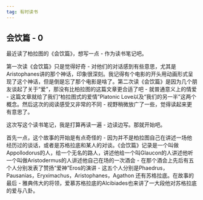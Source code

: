 ```yaml
---
tag: 有时读书
---
```

## 会饮篇 - 0
最近读了柏拉图的《会饮篇》，想写一点 - 作为读书笔记吧。

第一次读《会饮篇》只是觉得好奇 - 对他们的对话感到有些意思，尤其是Aristophanes讲的那个神话，印象很深刻。我记得有个电影的开头用动画形式呈现了这个神话，但是倒是忘了那个电影是啥了。第二次读《会饮篇》是因为几个朋友谈起了关于“爱”，那没有比柏拉图的这篇文章更合适了吧 - 就普通意义上的情爱 - 这篇文章就给了我们“柏拉图式的爱情”Platonic Love以及“我们的另一半”这两个概念。然后这次的阅读感受又非常的不同 - 视野稍微放广了一些，觉得读起来更有意思了。

这次写这个读书笔记，我是打算再读一遍 - 边读边写。那就开始吧。

首先一点，这个故事的开始是有点奇怪的 - 因为并不是柏拉图自己在讲述一场他经历过的谈话，或者是苏格拉底和某人的对谈。《会饮篇》记录是一个叫做Appollodorus的人，给一个无名的路人，讲述他给一个叫Glaucon的人讲述他听一个叫做Aristodermus的人讲述他自己在场的一次酒会 - 在那个酒会上先后有五个人分别发表了赞扬“爱神”Eros的演讲 - 这五个人分别是Phaedrus，Pausanias，Eryximachus，Aristophanes，Agathon 还有苏格拉底。在故事的最后 - 雅典伟大的将领，爱慕苏格拉底的Alcibiades也来讲了一大段他对苏格拉底的爱与八卦。